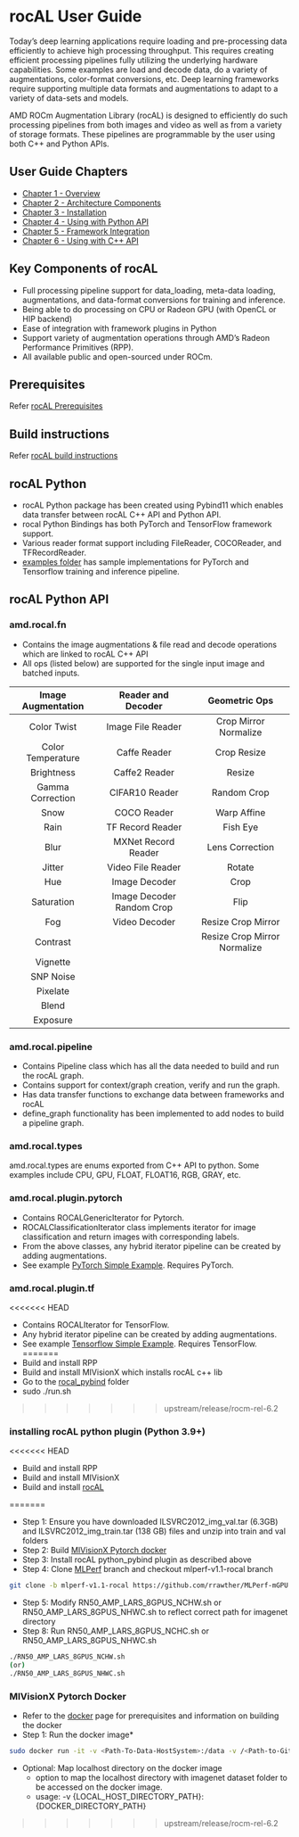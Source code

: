# rocAL User Guide

Today’s deep learning applications require loading and pre-processing data efficiently to achieve high processing throughput.  This requires creating efficient processing pipelines fully utilizing the underlying hardware capabilities. Some examples are load and decode data, do a variety of augmentations, color-format conversions, etc.
Deep learning frameworks require supporting multiple data formats and augmentations to adapt to a variety of data-sets and models.

AMD ROCm Augmentation Library (rocAL) is designed to efficiently do such processing pipelines from both images and video as well as from a variety of storage formats.
These pipelines are programmable by the user using both C++ and Python APIs.

## User Guide Chapters
* [Chapter 1 - Overview](user_guide/ch1.md)
* [Chapter 2 - Architecture Components](user_guide/ch2.md)
* [Chapter 3 - Installation](user_guide/ch3.md)
* [Chapter 4 - Using with Python API](user_guide/ch4.md)
* [Chapter 5 - Framework Integration](user_guide/ch5.md)
* [Chapter 6 - Using with C++ API](user_guide/ch6.md)

## Key Components of rocAL

* Full processing pipeline support for data_loading, meta-data loading, augmentations, and data-format conversions for training and inference.
* Being able to do processing on CPU or Radeon GPU (with OpenCL or HIP backend)
* Ease of integration with framework plugins in Python
* Support variety of augmentation operations through AMD’s Radeon Performance Primitives (RPP).
* All available public and open-sourced under ROCm.

## Prerequisites

Refer [rocAL Prerequisites](https://github.com/ROCm/rocAL#prerequisites)

## Build instructions

Refer [rocAL build instructions](https://github.com/ROCm/rocAL#build-instructions)

## rocAL Python

* rocAL Python package has been created using Pybind11 which enables data transfer between rocAL C++ API and Python API.
* rocal Python Bindings has both PyTorch and TensorFlow framework support.
* Various reader format support including FileReader, COCOReader, and TFRecordReader.
* [examples folder](https://github.com/ROCm/rocAL/docs/exmaples) has sample implementations for PyTorch and Tensorflow training and inference pipeline.

## rocAL Python API

### amd.rocal.fn

* Contains the image augmentations & file read and decode operations which are linked to rocAL C++ API
* All ops (listed below) are supported for the single input image and batched inputs.

| Image Augmentation |   Reader and Decoder      |        Geometric Ops         |
| :----------------: | :-----------------------: | :--------------------------: |
|    Color Twist     |   Image File Reader       |     Crop Mirror Normalize    |
| Color Temperature  |      Caffe Reader         |          Crop Resize         |
|     Brightness     |      Caffe2 Reader        |            Resize            |
|  Gamma Correction  |      CIFAR10 Reader       |          Random Crop         |
|        Snow        |       COCO Reader         |         Warp Affine          |
|        Rain        |     TF Record Reader      |           Fish Eye           |
|        Blur        |   MXNet Record Reader     |        Lens Correction       |
|       Jitter       |    Video File Reader      |           Rotate             |
|        Hue         |     Image Decoder         |            Crop              |
|     Saturation     | Image Decoder Random Crop |            Flip              |
|        Fog         |      Video Decoder        |    Resize Crop Mirror        |
|      Contrast      |                           | Resize Crop Mirror Normalize |
|      Vignette      |                           |                              |
|     SNP Noise      |                           |                              |
|      Pixelate      |                           |                              |
|       Blend        |                           |                              |
|      Exposure      |                           |                              |

### amd.rocal.pipeline

* Contains Pipeline class which has all the data needed to build and run the rocAL graph.
* Contains support for context/graph creation, verify and run the graph.
* Has data transfer functions to exchange data between frameworks and rocAL
* define_graph functionality has been implemented to add nodes to build a pipeline graph.

### amd.rocal.types

amd.rocal.types are enums exported from C++ API to python. Some examples include CPU, GPU, FLOAT, FLOAT16, RGB, GRAY, etc.

### amd.rocal.plugin.pytorch

* Contains ROCALGenericIterator for Pytorch.
* ROCALClassificationIterator class implements iterator for image classification and return images with corresponding labels.
* From the above classes, any hybrid iterator pipeline can be created by adding augmentations.
* See example [PyTorch Simple Example](./examples/pytorch/). Requires PyTorch.

### amd.rocal.plugin.tf

<<<<<<< HEAD
* Contains ROCALIterator for TensorFlow.
* Any hybrid iterator pipeline can be created by adding augmentations.
* See example [Tensorflow Simple Example](./examples/tf/). Requires TensorFlow.
=======
*  Build and install RPP
*  Build and install MIVisionX which installs rocAL c++ lib
*  Go to the [rocal_pybind](https://github.com/ROCm/rocAL/tree/develop/rocAL_pybind) folder
*  sudo ./run.sh
>>>>>>> upstream/release/rocm-rel-6.2

### installing rocAL python plugin (Python 3.9+)

<<<<<<< HEAD
* Build and install RPP
* Build and install MIVisionX
* Build and install [rocAL](https://github.com/ROCm/rocAL/)

=======
* Step 1: Ensure you have downloaded ILSVRC2012_img_val.tar (6.3GB) and ILSVRC2012_img_train.tar (138 GB) files and unzip into train and val folders
* Step 2: Build [MIVisionX Pytorch docker](https://github.com/ROCm/rocAL/blob/master/docker/README.md)
* Step 3: Install rocAL python_pybind plugin as described above
* Step 4: Clone [MLPerf](https://github.com/rrawther/MLPerf-mGPU) branch and checkout mlperf-v1.1-rocal branch

``` bash
git clone -b mlperf-v1.1-rocal https://github.com/rrawther/MLPerf-mGPU
```

* Step 5: Modify RN50_AMP_LARS_8GPUS_NCHW.sh or RN50_AMP_LARS_8GPUS_NHWC.sh to reflect correct path for imagenet directory
* Step 8: Run RN50_AMP_LARS_8GPUS_NCHC.sh or RN50_AMP_LARS_8GPUS_NHWC.sh

``` bash
./RN50_AMP_LARS_8GPUS_NCHW.sh 
(or)
./RN50_AMP_LARS_8GPUS_NHWC.sh
```

### MIVisionX Pytorch Docker

* Refer to the [docker](https://github.com/ROCm/MIVisionX#docker) page for prerequisites and information on building the docker
* Step 1: Run the docker image*
  
``` bash
sudo docker run -it -v <Path-To-Data-HostSystem>:/data -v /<Path-to-GitRepo>:/dockerx -w /dockerx --privileged --device=/dev/kfd --device=/dev/dri --group-add video --shm-size=4g --ipc="host" --network=host <docker-name>
```

  * Optional: Map localhost directory on the docker image
    * option to map the localhost directory with imagenet dataset folder to be accessed on the docker image.
    * usage: -v {LOCAL_HOST_DIRECTORY_PATH}:{DOCKER_DIRECTORY_PATH}
>>>>>>> upstream/release/rocm-rel-6.2

